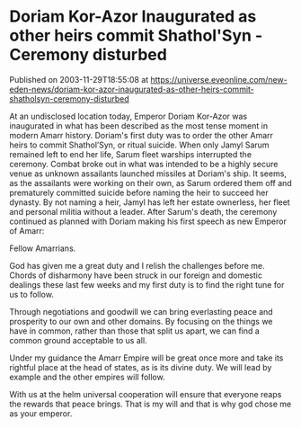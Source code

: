 # Doriam Kor-Azor Inaugurated as other heirs commit Shathol'Syn - Ceremony disturbed
Published on 2003-11-29T18:55:08 at https://universe.eveonline.com/new-eden-news/doriam-kor-azor-inaugurated-as-other-heirs-commit-shatholsyn-ceremony-disturbed

At an undisclosed location today, Emperor Doriam Kor-Azor was inaugurated in what has been described as the most tense moment in modern Amarr history. Doriam's first duty was to order the other Amarr heirs to commit Shathol’Syn, or ritual suicide. When only Jamyl Sarum remained left to end her life, Sarum fleet warships interrupted the ceremony. Combat broke out in what was intended to be a highly secure venue as unknown assailants launched missiles at Doriam's ship. It seems, as the assailants were working on their own, as Sarum ordered them off and prematurely committed suicide before naming the heir to succeed her dynasty. By not naming a heir, Jamyl has left her estate ownerless, her fleet and personal militia without a leader. After Sarum's death, the ceremony continued as planned with Doriam making his first speech as new Emperor of Amarr:  
  
Fellow Amarrians.   
  
God has given me a great duty and I relish the challenges before me. Chords of disharmony have been struck in our foreign and domestic dealings these last few weeks and my first duty is to find the right tune for us to follow.   
  
Through negotiations and goodwill we can bring everlasting peace and prosperity to our own and other domains. By focusing on the things we have in common, rather than those that split us apart, we can find a common ground acceptable to us all.   
  
Under my guidance the Amarr Empire will be great once more and take its rightful place at the head of states, as is its divine duty. We will lead by example and the other empires will follow.   
  
With us at the helm universal cooperation will ensure that everyone reaps the rewards that peace brings. That is my will and that is why god chose me as your emperor.

